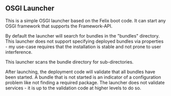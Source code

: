 OSGI Launcher
-------------

This is a simple OSGI launcher based on the Felix boot code. It can 
start any OSGI framework that supports the Framework-API.

By default the launcher will search for bundles in the "bundles"
directory. This launcher does not support specifying deployed bundles
via properties - my use-case requires that the installation is stable 
and not prone to user interference.

This launcher scans the bundle directory for sub-directories. 

After launching, the deployment code will validate that all bundles
have been started. A bundle that is not started is an indicator of a
configuration problem like not finding a required package. The launcher
does not validate services - it is up to the validation code at higher
levels to do so. 